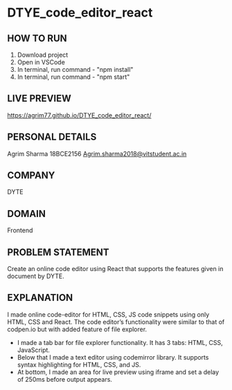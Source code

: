 # DTYE_code_editor_react

## HOW TO RUN

1. Download project
2. Open in VSCode
3. In terminal, run command - "npm install"
4. In terminal, run command - "npm start"

## LIVE PREVIEW

https://agrim77.github.io/DTYE_code_editor_react/

## PERSONAL DETAILS

Agrim Sharma
18BCE2156
Agrim.sharma2018@vitstudent.ac.in

## COMPANY

DYTE

## DOMAIN

Frontend

## PROBLEM STATEMENT

Create an online code editor using React that supports the features given in document by DYTE.

## EXPLANATION

I made online code-editor for HTML, CSS, JS code snippets using only HTML, CSS and React. The code editor’s functionality were similar to that of codpen.io but with added feature of file explorer.

- I made a tab bar for file explorer functionality. It has 3 tabs: HTML, CSS, JavaScript.
- Below that I made a text editor using codemirror library. It supports syntax highlighting for HTML, CSS, and JS.
- At bottom, I made an area for live preview using iframe and set a delay of 250ms before output appears.

